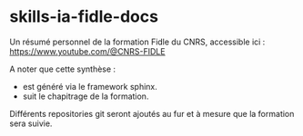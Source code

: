 # skills-ia-fidle-docs

Un résumé personnel de la formation Fidle du CNRS, accessible ici : https://www.youtube.com/@CNRS-FIDLE

A noter que cette synthèse :

- est généré via le framework sphinx. 
- suit le chapitrage de la formation.

Différents repositories git seront ajoutés au fur et à mesure que la formation sera suivie.


